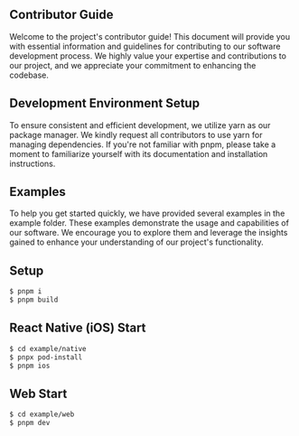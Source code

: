 ## Contributor Guide

Welcome to the project's contributor guide! This document will provide you with essential information and guidelines for contributing to our software development process. We highly value your expertise and contributions to our project, and we appreciate your commitment to enhancing the codebase.

## Development Environment Setup

To ensure consistent and efficient development, we utilize yarn as our package manager. We kindly request all contributors to use yarn for managing dependencies. If you're not familiar with pnpm, please take a moment to familiarize yourself with its documentation and installation instructions.

## Examples

To help you get started quickly, we have provided several examples in the example folder. These examples demonstrate the usage and capabilities of our software. We encourage you to explore them and leverage the insights gained to enhance your understanding of our project's functionality.

## Setup

```sh
$ pnpm i
$ pnpm build
```

## React Native (iOS) Start

```sh
$ cd example/native
$ pnpx pod-install
$ pnpm ios
```

## Web Start

```sh
$ cd example/web
$ pnpm dev
```
